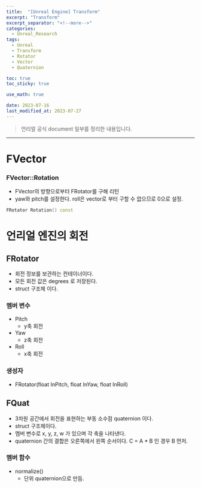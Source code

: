 ```yaml
---
title:  "[Unreal Engine] Transform"
excerpt: "Transform"
excerpt_separator: "<!--more-->"
categories:
  - Unreal_Research
tags:
  - Unreal
  - Transform
  - Rotator
  - Vector
  - Quaternion

toc: true
toc_sticky: true

use_math: true

date: 2023-07-16
last_modified_at: 2023-07-27
---
```

> 언리얼 공식 document 일부를 정리한 내용입니다.

---

# FVector
### FVector::Rotation
- FVector의 방향으로부터 FRotator를 구해 리턴
- yaw와 pitch를 설정한다. roll은 vector로 부터 구할 수 없으므로 0으로 설정.

```cpp
FRotator Rotation() const
```

# 언리얼 엔진의 회전
## FRotator
- 회전 정보를 보관하는 컨테이너이다.
- 모든 회전 값은 degrees 로 저장된다.
- struct 구조체 이다.

### 멤버 변수
- Pitch
	- y축 회전
- Yaw
	- z축 회전
- Roll
	- x축 회전

### 생성자
- FRotator(float InPitch, float InYaw, float InRoll)




## FQuat
- 3차원 공간에서 회전을 표현하는 부동 소수점 quaternion 이다.
- struct 구조체이다.
- 멤버 변수로 x, y, z, w 가 있으며 각 축을 나타낸다.
- quaternion 간의 결합은 오른쪽에서 왼쪽 순서이다. C = A * B 인 경우 B 먼저.

### 멤버 함수
- normalize()
	- 단위 quaternion으로 만듬.
